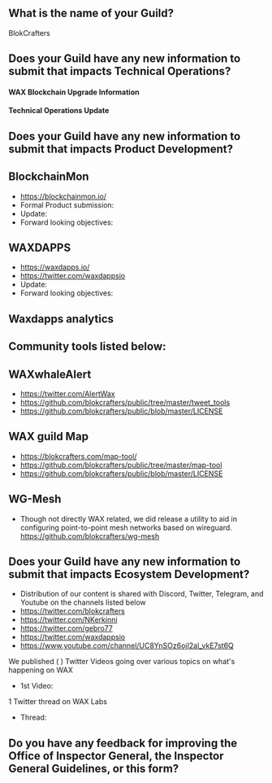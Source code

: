 ## What is the name of your Guild?

BlokCrafters

## Does your Guild have any new information to submit that impacts Technical Operations?

#### WAX Blockchain Upgrade Information


#### Technical Operations Update



## Does your Guild have any new information to submit that impacts Product Development?
## BlockchainMon
- https://blockchainmon.io/
- Formal Product submission: 
- Update: 
- Forward looking objectives: 
## WAXDAPPS
- https://waxdapps.io/
- https://twitter.com/waxdappsio
- Update: 
- Forward looking objectives: 
## Waxdapps analytics  


 

## Community tools listed below:
## WAXwhaleAlert
+ https://twitter.com/AlertWax 
+ https://github.com/blokcrafters/public/tree/master/tweet_tools
+ https://github.com/blokcrafters/public/blob/master/LICENSE

## WAX guild Map
+ https://blokcrafters.com/map-tool/
+ https://github.com/blokcrafters/public/tree/master/map-tool
+ https://github.com/blokcrafters/public/blob/master/LICENSE

## WG-Mesh
+ Though not directly WAX related, we did release a utility to aid in configuring point-to-point mesh networks based on wireguard.
https://github.com/blokcrafters/wg-mesh

## Does your Guild have any new information to submit that impacts Ecosystem Development?

+ Distribution of our content is shared with Discord, Twitter, Telegram, and Youtube on the channels listed below
+ https://twitter.com/blokcrafters
+ https://twitter.com/NKerkinni
+ https://twitter.com/gebro77
+ https://twitter.com/waxdappsio
+ https://www.youtube.com/channel/UC8YnSOz6ojI2al_vkE7st6Q

We published ( ) Twitter Videos going over various topics on what's happening on WAX
- 1st Video: 

1 Twitter thread on WAX Labs
- Thread: 



## Do you have any feedback for improving the Office of Inspector General, the Inspector General Guidelines, or this form?

